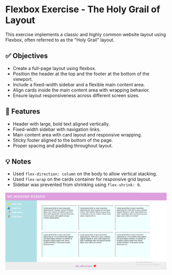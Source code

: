 # Flexbox Exercise - The Holy Grail of Layout

This exercise implements a classic and highly common website layout using Flexbox, often referred to as the "Holy Grail" layout.

## ✅ Objectives

- Create a full-page layout using flexbox.
- Position the header at the top and the footer at the bottom of the viewport.
- Include a fixed-width sidebar and a flexible main content area.
- Align cards inside the main content area with wrapping behavior.
- Ensure layout responsiveness across different screen sizes.

## 🎯 Features

- Header with large, bold text aligned vertically.
- Fixed-width sidebar with navigation links.
- Main content area with card layout and responsive wrapping.
- Sticky footer aligned to the bottom of the page.
- Proper spacing and padding throughout layout.

## 💡 Notes

- Used `flex-direction: column` on the body to allow vertical stacking.
- Used `flex-wrap` on the cards container for responsive grid layout.
- Sidebar was prevented from shrinking using `flex-shrink: 0`.

![alt text](image.png)

